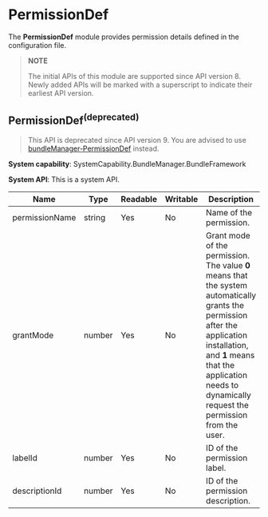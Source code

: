 # PermissionDef

The **PermissionDef** module provides permission details defined in the configuration file.

> **NOTE**
>
> The initial APIs of this module are supported since API version 8. Newly added APIs will be marked with a superscript to indicate their earliest API version.

## **PermissionDef**<sup>(deprecated)<sup>

> This API is deprecated since API version 9. You are advised to use [bundleManager-PermissionDef](js-apis-bundleManager-permissionDef.md) instead.

**System capability**: SystemCapability.BundleManager.BundleFramework

**System API**: This is a system API.

| Name          | Type  | Readable| Writable| Description          |
| -------------- | ------ | ---- | ---- | -------------- |
| permissionName | string | Yes  | No  | Name of the permission.  |
| grantMode      | number | Yes  | No  | Grant mode of the permission. The value **0** means that the system automatically grants the permission after the application installation, and **1** means that the application needs to dynamically request the permission from the user.|
| labelId        | number | Yes  | No  | ID of the permission label.  |
| descriptionId  | number | Yes  | No  | ID of the permission description.  |

